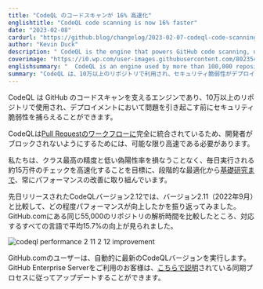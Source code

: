```yaml
---
title: "CodeQL のコードスキャンが 16% 高速化"
englishtitle: "CodeQL code scanning is now 16% faster"
date: "2023-02-08"
cardurl: "https://github.blog/changelog/2023-02-07-codeql-code-scanning-is-now-16-faster"
author: "Kevin Duck"
description: " CodeQL is the engine that powers GitHub code scanning, used by more than 100,000 repositories to catch security vulnerabilities before they cause issues in deployments.  CodeQL is fully integrated into the Pull Request workflow , so it has to be as fast as possible to keep developers unblocked.  We're constantly working on performance improvements, from incremental optimizations to fundamental research , all with the goal of speeding up the nearly 150,000 checks we run every single day, without compromising our best-in-class precision and low false-positive rate.  With the recent release of CodeQL version 2.12, we looked back at the performance gains compared to version 2.11 (September 2022) to see how far we've come. We compared the analysis time for the same 55,000 repositories on GitHub.com and found an average improvement of 15.7% across all supported languages:  Users on GitHub.com automatically run the latest CodeQL version. Customers on GitHub Enterprise Server can update by following the sync processes explained here .  "
coverimage: "https://i0.wp.com/user-images.githubusercontent.com/8023543/217301314-3922e02b-27f0-492b-be30-85221dfd5877.png?ssl=1"
englishsummary: "  CodeQL is an engine used by more than 100,000 repositories to catch security vulnerabilities before they cause issues in deployments, and has seen an average improvement of 15.7% in analysis time since September 2022."
summary: "CodeQL は、10万以上のリポジトリで利用され、セキュリティ脆弱性がデプロイメントに問題を引き起こす前にキャッチするためのエンジンで、2022年9月から平均15.7%の解析時間の改善が見られています。"
---
```


<p>CodeQL は GitHub のコードスキャンを支えるエンジンであり、10万以上のリポジトリで使用され、デプロイメントにおいて問題を引き起こす前にセキュリティ脆弱性を捕らえることができます。</p>
<p>CodeQLは<a href="https://github.blog/changelog/2022-06-02-users-can-view-and-comment-on-code-scanning-alerts-on-the-conversation-tab-in-a-pull-request/">Pull Requestのワークフローに</a>完全に統合されているため、開発者がブロックされないようにするためには、可能な限り高速である必要があります。</p>
<p>私たちは、クラス最高の精度と低い偽陽性率を損なうことなく、毎日実行される約15万件のチェックを高速化することを目標に、段階的な最適化から<a href="https://githubnext.com/projects/incremental-codeql/">基礎研究まで</a>、常にパフォーマンスの改善に取り組んでいます。</p>
<p>先日リリースされたCodeQLバージョン2.12では、バージョン2.11（2022年9月）と比較して、どの程度パフォーマンスが向上したかを振り返ってみました。GitHub.comにある同じ55,000のリポジトリの解析時間を比較したところ、対応するすべての言語で平均15.7%の向上が見られました。</p>
<p><img decoding="async" src="https://i0.wp.com/user-images.githubusercontent.com/8023543/217301314-3922e02b-27f0-492b-be30-85221dfd5877.png?ssl=1" alt="codeql performance 2 11 2 12 improvement" data-recalc-dims="1"></p>
<p>GitHub.comのユーザーは、自動的に最新のCodeQLバージョンを実行します。GitHub Enterprise Serverをご利用のお客様は、<a href="https://docs.github.com/en/enterprise-server@3.7/admin/code-security/managing-github-advanced-security-for-your-enterprise/configuring-code-scanning-for-your-appliance#configuring-github-connect-to-sync-github-actions">こちらで説明</a>されている同期プロセスに従ってアップデートすることができます。</p>


